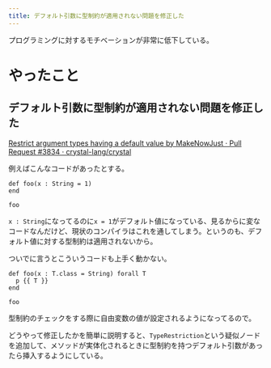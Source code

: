 ```yaml
---
title: デフォルト引数に型制約が適用されない問題を修正した
---
```


<script async src="//cdn.embedly.com/widgets/platform.js"></script>

プログラミングに対するモチベーションが非常に低下している。

# やったこと

## デフォルト引数に型制約が適用されない問題を修正した

<a class="embedly-card" href="https://github.com/crystal-lang/crystal/pull/3834">Restrict argument types having a default value by MakeNowJust · Pull Request #3834 · crystal-lang/crystal</a>

例えばこんなコードがあったとする。

```crystal
def foo(x : String = 1)
end

foo
```

`x : String`になってるのに`x = 1`がデフォルト値になっている、見るからに変なコードなんだけど、現状のコンパイラはこれを通してしまう。というのも、デフォルト値に対する型制約は適用されないから。

ついでに言うとこういうコードも上手く動かない。

```crystal
def foo(x : T.class = String) forall T
  p {{ T }}
end

foo
```

型制約のチェックをする際に自由変数の値が設定されるようになってるので。

どうやって修正したかを簡単に説明すると、`TypeRestriction`という疑似ノードを追加して、メソッドが実体化されるときに型制約を持つデフォルト引数があったら挿入するようにしている。
